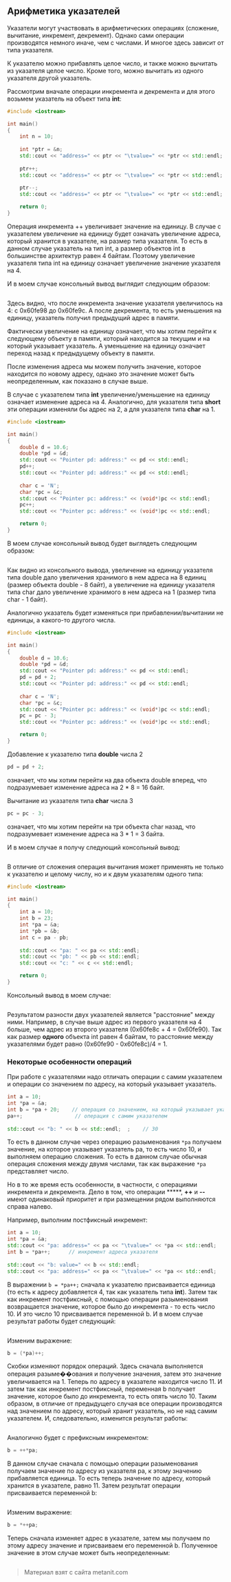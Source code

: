 ## Арифметика указателей

Указатели могут участвовать в арифметических операциях (сложение, вычитание, инкремент, декремент). Однако сами операции производятся немного иначе, чем с числами. И многое здесь зависит от типа указателя.

К указателю можно прибавлять целое число, и также можно вычитать из указателя целое число. Кроме того, можно вычитать из одного указателя другой указатель.

Рассмотрим вначале операции инкремента и декремента и для этого возьмем указатель на объект типа **int**:

```cpp
#include <iostream>

int main()
{
    int n = 10;
     
    int *ptr = &n;
    std::cout << "address=" << ptr << "\tvalue=" << *ptr << std::endl;
     
    ptr++;
    std::cout << "address=" << ptr << "\tvalue=" << *ptr << std::endl;
     
    ptr--;
    std::cout << "address=" << ptr << "\tvalue=" << *ptr << std::endl;

    return 0;
}
```

Операция инкремента ++ увеличивает значение на единицу. В случае с указателем увеличение на единицу будет означать увеличение адреса, который хранится в указателе, на размер типа указателя. То есть в данном случае указатель на тип int, а размер объектов int в большинстве архитектур равен 4 байтам. Поэтому увеличение указателя типа int на единицу означает увеличение значение указателя на 4.

И в моем случае консольный вывод выглядит следующим образом:

```

```

Здесь видно, что после инкремента значение указателя увеличилось на 4: с 0x60fe98 до 0x60fe9c. А после декремента, то есть уменьшения на единицу, указатель получил предыдущий адрес в памяти.

Фактически увеличение на единицу означает, что мы хотим перейти к следующему объекту в памяти, который находится за текущим и на который указывает указатель. А уменьшение на единицу означает переход назад к предыдущему объекту в памяти.

После изменения адреса мы можем получить значение, которое находится по новому адресу, однако это значение может быть неопределенным, как показано в случае выше.

В случае с указателем типа **int** увеличение/уменьшение на единицу означает изменение адреса на 4. Аналогично, для указателя типа **short** эти операции изменяли бы адрес на 2, а для указателя типа **char** на 1.

```cpp
#include <iostream>

int main()
{
    double d = 10.6;
    double *pd = &d;
    std::cout << "Pointer pd: address:" << pd << std::endl;
    pd++;
    std::cout << "Pointer pd: address:" << pd << std::endl;
         
    char c = 'N';
    char *pc = &c;
    std::cout << "Pointer pc: address:" << (void*)pc << std::endl;
    pc++;
    std::cout << "Pointer pc: address:" << (void*)pc << std::endl;

    return 0;
}
```

В моем случае консольный вывод будет выглядеть следующим образом:

```

```

Как видно из консольного вывода, увеличение на единицу указателя типа double дало увеличения хранимого в нем адреса на 8 единиц (размер объекта double - 8 байт), а увеличение на единицу указателя типа char дало увеличение хранимого в нем адреса на 1 (размер типа char - 1 байт).

Аналогично указатель будет изменяться при прибавлении/вычитании не единицы, а какого-то другого числа.

```cpp
#include <iostream>

int main()
{
    double d = 10.6;
    double *pd = &d;
    std::cout << "Pointer pd: address:" << pd << std::endl;
    pd = pd + 2;
    std::cout << "Pointer pd: address:" << pd << std::endl;
     
    char c = 'N';
    char *pc = &c;
    std::cout << "Pointer pc: address:" << (void*)pc << std::endl;
    pc = pc - 3;
    std::cout << "Pointer pc: address:" << (void*)pc << std::endl;

    return 0;
}
```

Добавление к указателю типа **double** числа 2

```cpp
pd = pd + 2;
```

означает, что мы хотим перейти на два объекта double вперед, что подразумевает изменение адреса на 2 * 8 = 16 байт.

Вычитание из указателя типа **char** числа 3

```cpp
pc = pc - 3;
```

означает, что мы хотим перейти на три объекта char назад, что подразумевает изменение адреса на 3 * 1 = 3 байта.

И в моем случае я получу следующий консольный вывод:

```

```

В отличие от сложения операция вычитания может применять не только к указателю и целому числу, но и к двум указателям одного типа:

```cpp
#include <iostream>

int main()
{
    int a = 10;
    int b = 23;
    int *pa = &a;
    int *pb = &b;
    int c = pa - pb;
     
    std::cout << "pa: " << pa << std::endl;
    std::cout << "pb: " << pb << std::endl;
    std::cout << "c: " << c << std::endl;

    return 0;
}
```

Консольный вывод в моем случае:

```

```

Результатом разности двух указателей является "расстояние" между ними. Например, в случае выше адрес из первого указателя на 4 больше, чем адрес из второго указателя (0x60fe8c + 4 = 0x60fe90). Так как размер **одного** объекта int равен 4 байтам, то расстояние между указателями будет равно (0x60fe90 - 0x60fe8c)/4 = 1.

### Некоторые особенности операций

При работе с указателями надо отличать операции с самим указателем и операции со значением по адресу, на который указывает указатель.

```cpp
int a = 10;
int *pa = &a;
int b = *pa + 20;    // операция со значением, на который указывает указатель
pa++;                 // операция с самим указателем
    
std::cout << "b: " << b << std::endl;  ;    // 30
```

То есть в данном случае через операцию разыменования `*pa` получаем значение, на которое указывает указатель pa, то есть число 10, и выполняем операцию сложения. То есть в данном случае обычная операция сложения между двумя числами, так как выражение `*pa` представляет число.

Но в то же время есть особенности, в частности, с операциями инкремента и декремента. Дело в том, что операции *****, **++** и **--** имеют одинаковый приоритет и при размещении рядом выполняются справа налево.

Например, выполним постфиксный инкремент:

```cpp
int a = 10;
int *pa = &a;
std::cout << "pa: address=" << pa << "\tvalue=" << *pa << std::endl;
int b = *pa++;      // инкремент адреса указателя
         
std::cout << "b: value=" << b << std::endl;
std::cout << "pa: address=" << pa << "\tvalue=" << *pa << std::endl;
```

В выражении `b = *pa++;` сначала к указателю присваивается единица (то есть к адресу добавляется 4, так как указатель типа **int**). Затем так как инкремент постфиксный, с помощью операции разыменования возвращается значение, которое было до инкремента - то есть число 10. И это число 10 присваивается переменной b. И в моем случае результат работы будет следующий:

```

```

Изменим выражение:

```cpp
b = (*pa)++;
```

Скобки изменяют порядок операций. Здесь сначала выполняется операция разыме��ования и получение значения, затем это значение увеличивается на 1. Теперь по адресу в указателе находится число 11. И затем так как инкремент постфиксный, переменная b получает значение, которое было до инкремента, то есть опять число 10. Таким образом, в отличие от предыдущего случая все операции производятся над значением по адресу, который хранит указатель, но не над самим указателем. И, следовательно, изменится результат работы:

```

```

Аналогично будет с префиксным инкрементом:

```cpp
b = ++*pa;
```

В данном случае сначала с помощью операции разыменования получаем значение по адресу из указателя pa, к этому значению прибавляется единица. То есть теперь значение по адресу, который хранится в указателе, равно 11. Затем результат операции присваивается переменной b:

```

```

Изменим выражение:

```cpp
b = *++pa;
```

Теперь сначала изменяет адрес в указателе, затем мы получаем по этому адресу значение и присваиваем его переменной b. Полученное значение в этом случае может быть неопределенным:

```

```


> Материал взят с сайта metanit.com
